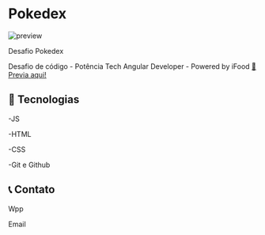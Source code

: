 # Pokedex

![preview](![download](https://user-images.githubusercontent.com/65440846/235795951-76962c88-c9ec-4b17-8ba0-8e426f706f37.png)
)

Desafio Pokedex

Desafio de código - Potência Tech Angular Developer - Powered by iFood 
[🔗 Previa aqui!](https://coach-wiki.github.io/pokedex/)



## 🔧 Tecnologias

-JS

-HTML

-CSS

-Git e Github

## 📞 Contato

Wpp 

Email
